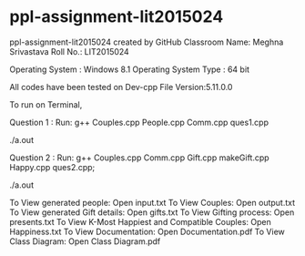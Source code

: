 # ppl-assignment-lit2015024
ppl-assignment-lit2015024 created by GitHub Classroom
Name: Meghna Srivastava
Roll No.: LIT2015024

Operating System : Windows 8.1 Operating System Type : 64 bit

All codes have been tested on Dev-cpp File Version:5.11.0.0

To run on Terminal, 

Question 1 : Run:
g++ Couples.cpp People.cpp Comm.cpp ques1.cpp 

./a.out

Question 2 : Run:
g++ Couples.cpp Comm.cpp Gift.cpp makeGift.cpp Happy.cpp  ques2.cpp;

./a.out

To View generated people:				                    Open input.txt
To View Couples:                                    Open output.txt
To View generated Gift details:                     Open gifts.txt
To View Gifting process:				                    Open presents.txt
To View K-Most Happiest and Compatible Couples:     Open Happiness.txt 
To View Documentation:                              Open Documentation.pdf
To View Class Diagram:                              Open Class Diagram.pdf
